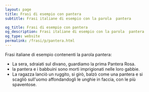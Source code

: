 ```yaml
---
layout: page
title: Frasi di esempio con pantera 
subtitle: Frasi italiane di esempio con la parola  pantera

og_title: Frasi di esempio con pantera 
og_description: Frasi italiane di esempio con la parola  pantera
og_type: website
permalink: /frasi/p/pantera.html
---
```


Frasi italiane di esempio contenenti la parola pantera:


- La sera, sdraiati sul divano, guardiamo la prima Pantera Rosa.
- la pantera e i babbuini sono morti imprigionati nelle loro gabbie.
- La ragazza lanciò un ruggito, si girò, balzò come una pantera e si scagliò sull'uomo affondandogli le unghie in faccia, con le più spaventose.
